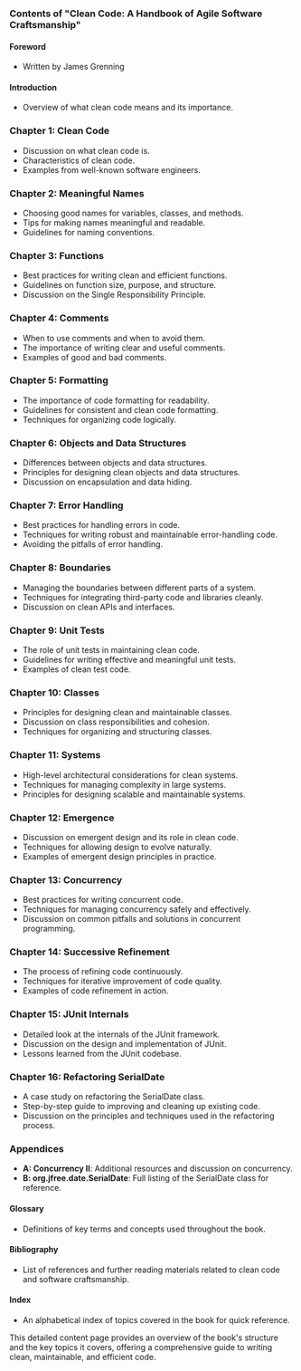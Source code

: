 ### **Contents of "Clean Code: A Handbook of Agile Software Craftsmanship"**

#### **Foreword**
- Written by James Grenning

#### **Introduction**
- Overview of what clean code means and its importance.

### **Chapter 1: Clean Code**
- Discussion on what clean code is.
- Characteristics of clean code.
- Examples from well-known software engineers.

### **Chapter 2: Meaningful Names**
- Choosing good names for variables, classes, and methods.
- Tips for making names meaningful and readable.
- Guidelines for naming conventions.

### **Chapter 3: Functions**
- Best practices for writing clean and efficient functions.
- Guidelines on function size, purpose, and structure.
- Discussion on the Single Responsibility Principle.

### **Chapter 4: Comments**
- When to use comments and when to avoid them.
- The importance of writing clear and useful comments.
- Examples of good and bad comments.

### **Chapter 5: Formatting**
- The importance of code formatting for readability.
- Guidelines for consistent and clean code formatting.
- Techniques for organizing code logically.

### **Chapter 6: Objects and Data Structures**
- Differences between objects and data structures.
- Principles for designing clean objects and data structures.
- Discussion on encapsulation and data hiding.

### **Chapter 7: Error Handling**
- Best practices for handling errors in code.
- Techniques for writing robust and maintainable error-handling code.
- Avoiding the pitfalls of error handling.

### **Chapter 8: Boundaries**
- Managing the boundaries between different parts of a system.
- Techniques for integrating third-party code and libraries cleanly.
- Discussion on clean APIs and interfaces.

### **Chapter 9: Unit Tests**
- The role of unit tests in maintaining clean code.
- Guidelines for writing effective and meaningful unit tests.
- Examples of clean test code.

### **Chapter 10: Classes**
- Principles for designing clean and maintainable classes.
- Discussion on class responsibilities and cohesion.
- Techniques for organizing and structuring classes.

### **Chapter 11: Systems**
- High-level architectural considerations for clean systems.
- Techniques for managing complexity in large systems.
- Principles for designing scalable and maintainable systems.

### **Chapter 12: Emergence**
- Discussion on emergent design and its role in clean code.
- Techniques for allowing design to evolve naturally.
- Examples of emergent design principles in practice.

### **Chapter 13: Concurrency**
- Best practices for writing concurrent code.
- Techniques for managing concurrency safely and effectively.
- Discussion on common pitfalls and solutions in concurrent programming.

### **Chapter 14: Successive Refinement**
- The process of refining code continuously.
- Techniques for iterative improvement of code quality.
- Examples of code refinement in action.

### **Chapter 15: JUnit Internals**
- Detailed look at the internals of the JUnit framework.
- Discussion on the design and implementation of JUnit.
- Lessons learned from the JUnit codebase.

### **Chapter 16: Refactoring SerialDate**
- A case study on refactoring the SerialDate class.
- Step-by-step guide to improving and cleaning up existing code.
- Discussion on the principles and techniques used in the refactoring process.

### **Appendices**
- **A: Concurrency II**: Additional resources and discussion on concurrency.
- **B: org.jfree.date.SerialDate**: Full listing of the SerialDate class for reference.

#### **Glossary**
- Definitions of key terms and concepts used throughout the book.

#### **Bibliography**
- List of references and further reading materials related to clean code and software craftsmanship.

#### **Index**
- An alphabetical index of topics covered in the book for quick reference.

This detailed content page provides an overview of the book's structure and the key topics it covers, offering a comprehensive guide to writing clean, maintainable, and efficient code.
